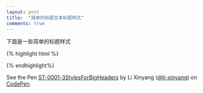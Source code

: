 ```yaml
---
layout: post
title:  "简单的标题文本标题样式"
comments: true
---
```


下面是一些简单的标题样式

{% highlight html %}
<style>
h1.test1 {
    font-family: Georgia, sans-serif;
    font-size: 5em;
    letter-spacing: -2px;
}
h1.test2 {
    font-family: "Trebuchet MS", sans-serif;
    font-size: 5em;
    letter-spacing: -2px;
    border-bottom: 2px solid black;
    text-transform: uppercase;
}
h1.test3 {
    font-family: "Arial Black", sans-serif;
    font-size: 4.5em;
    letter-spacing: -1px;
    background-color: black;
    color: white;
}
</style>
{% endhighlight%}


<p data-height="268" data-theme-id="15197" data-slug-hash="BNRKPP" data-default-tab="result" data-user="li-xinyang" class='codepen'>See the Pen <a href='http://codepen.io/li-xinyang/pen/BNRKPP/'>ST-0001-3StylesForBigHeaders</a> by Li Xinyang (<a href='http://codepen.io/li-xinyang'>@li-xinyang</a>) on <a href='http://codepen.io'>CodePen</a>.</p>
<script async src="//assets.codepen.io/assets/embed/ei.js"></script>
